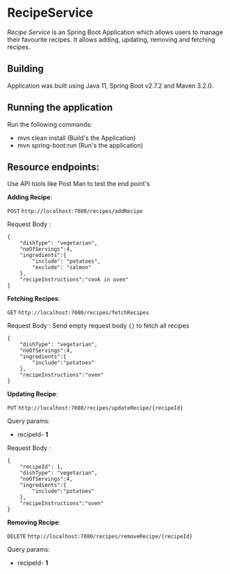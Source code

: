 # RecipeService

*Recipe Service* is an Spring Boot Application which allows users to manage their favourite recipes. It allows adding, updating, removing and fetching recipes.

## Building
Application was built using Java 11, Spring Boot v2.7.2 and Maven 3.2.0.

## Running the application
Run the following commands:

- mvn clean install (Build's the Application)
- mvn spring-boot:run (Run's the application)

Resource endpoints:
-------------------
Use API tools like Post Man to test the end point's 

**Adding Recipe**:

`POST` `http://localhost:7080/recipes/addRecipe`

Request Body : 
```
{
    "dishType": "vegetarian",
    "noOfServings":4,
    "ingredients":{
        "include": "potatoes",
        "exclude": "salmon"
    },
    "recipeInstructions":"cook in oven"
}
```
**Fetching Recipes**:

`GET` `http://localhost:7080/recipes/fetchRecipes`

Request Body : Send empty request body `{}` to fetch all recipes
```
{
    "dishType": "vegetarian", 
    "noOfServings":4,
    "ingredients":{
        "include":"potatoes"
    },
    "recipeInstructions":"oven"
}
```

**Updating Recipe**:

`PUT` `http://localhost:7080/recipes/updateRecipe/{recipeId}`

Query params:
- recipeId- **1** 

Request Body :
```
{
    "recipeId": 1,
    "dishType": "vegetarian",
    "noOfServings":4,
    "ingredients":{
        "include":"potatoes"
    },
    "recipeInstructions":"oven"
}
```
**Removing Recipe**:

`DELETE` `http://localhost:7080/recipes/removeRecipe/{recipeId}`

Query params:
- recipeId- **1** 